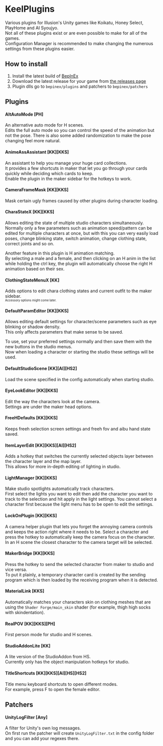 # KeelPlugins

Various plugins for Illusion's Unity games like Koikatu, Honey Select, PlayHome and AI Syoujyo.  
Not all of these plugins exist or are even possible to make for all of the games.  
Configuration Manager is recommended to make changing the numerous settings from these plugins easier.

## How to install
1. Install the latest build of [BepInEx](https://github.com/BepInEx/BepInEx/releases)
2. Download the latest release for your game from [the releases page](../../releases)
3. Plugin dlls go to `bepinex/plugins` and patchers to `bepinex/patchers`

## Plugins

#### AltAutoMode [PH]
An alternative auto mode for H scenes.  
Edits the full auto mode so you can control the speed of the animation but not the pose.
There is also some added randomization to make the pose changing feel more natural.

#### AnimeAssAssistant [KK][KKS]
An assistant to help you manage your huge card collections.  
It provides a few shortcuts in maker that let you go through your cards quickly while deciding which cards to keep.  
Enable the plugin in the maker sidebar for the hotkeys to work.

<!--
#### BetterSceneLoader [KK][HS][HS2]
An alternative scene loader for Studio.  
The subfolders of the scene folder will act as categories for your scenes.
-->

#### CameraFrameMask [KK][KKS]
Mask certain ugly frames caused by other plugins during character loading.

#### CharaStateX [KK][KKS]
Allows editing the state of multiple studio characters simultaneously.  
Normally only a few parameters such as animation speed/pattern can be edited for multiple characters at once,
but with this you can very easily load poses, change blinking state, switch animation, change clothing state, correct joints and so on.

Another feature in this plugin is H animation matching.  
By selecting a male and a female, and then clicking on an H anim in the list while holding the ctrl key, the plugin will automatically choose the right H animation based on their sex.

#### ClothingStateMenuX [KK]
Adds options to edit chara clothing states and current outfit to the maker sidebar.  
<sub><sup>Accessory options might come later.</sup></sub>

#### DefaultParamEditor [KK][KKS]
Allows editing default settings for character/scene parameters such as eye blinking or shadow density.  
This only affects parameters that make sense to be saved.

To use, set your preferred settings normally and then save them with the new buttons in the studio menus.  
Now when loading a character or starting the studio these settings will be used.

#### DefaultStudioScene [KK][AI][HS2]
Load the scene specified in the config automatically when starting studio.

#### EyeLookEditor [KK][KKS]
Edit the way the characters look at the camera.  
Settings are under the maker head options.

#### FreeHDefaults [KK][KKS]
Keeps freeh selection screen settings and freeh fov and aibu hand state saved.

#### ItemLayerEdit [KK][KKS][AI][HS2]
Adds a hotkey that switches the currently selected objects layer between the character layer and the map layer.  
This allows for more in-depth editing of lighting in studio.

#### LightManager [KK][KKS]
Make studio spotlights automatically track characters.  
First select the lights you want to edit then add the character you want to track to the selection and hit apply in the light settings. You cannot select a character first because the light menu has to be open to edit the settings.

#### LockOnPlugin [KK][KKS]
A camera helper plugin that lets you forget the annoying camera controls and keeps the action right where it needs to be.
Select a character and press the hotkey to automatically keep the camera focus on the character.
In an H scene the closest character to the camera target will be selected.

#### MakerBridge [KK][KKS]
Press the hotkey to send the selected character from maker to studio and vice versa.  
To put it plainly, a temporary character card is created by the sending program which is then loaded by the receiving program when it is detected.

#### MaterialLink [KKS]
Automatically matches your characters skin on clothing meshes that are using the `Shader Forge/main_skin` shader (for example, thigh high socks with skindentation).

#### RealPOV [KK][KKS][PH]
First person mode for studio and H scenes.

#### StudioAddonLite [KK]
A lite version of the StudioAddon from HS.  
Currently only has the object manipulation hotkeys for studio.

#### TitleShortcuts [KK][KKS][AI][HS][HS2]
Title menu keyboard shortcuts to open different modes.  
For example, press F to open the female editor.

## Patchers

#### UnityLogFilter [Any]
A filter for Unity's own log messages.  
On first run the patcher will create `UnityLogFilter.txt` in the config folder and you can add your regexes there.
